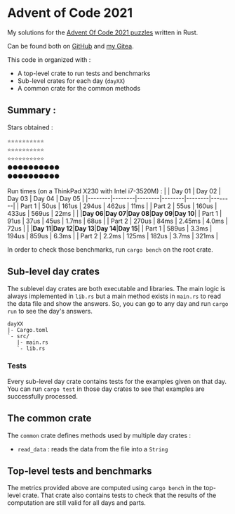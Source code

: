 # Advent of Code 2021

My solutions for the [Advent Of Code 2021 puzzles](https://adventofcode.com/2021/) written in Rust.

Can be found both on [GitHub](https://github.com/Lymkwi/AdventOfCode-2021) and [my Gitea](https://git.vulpinecitrus.info/Lymkwi/AdventOfCode-2021).

This code in organized with :
 - A top-level crate to run tests and benchmarks
 - Sub-level crates for each day (`dayXX`)
 - A common crate for the common methods

## Summary :

Stars obtained :
```
⭐⭐⭐⭐⭐⭐⭐⭐⭐⭐
⭐⭐⭐⭐⭐⭐⭐⭐⭐⭐
⭐⭐⭐⭐⭐⭐⭐⭐⭐⭐
⚫⚫⚫⚫⚫⚫⚫⚫⚫⚫
⚫⚫⚫⚫⚫⚫⚫⚫⚫⚫
```

Run times (on a ThinkPad X230 with Intel i7-3520M) :
|        | Day 01 | Day 02 | Day 03 | Day 04 | Day 05 |
|--------|--------|--------|--------|--------|--------|
| Part 1 |   50us |  161us |  294us |  462us |   11ms |
| Part 2 |   55us |  160us |  433us |  569us |   22ms |
|        |**Day 06**|**Day 07**|**Day 08**|**Day 09**|**Day 10**|
| Part 1 |   91us |   37us |   45us |  1.7ms |   68us |
| Part 2 |  270us |   84ms | 2.45ms |  4.0ms |   72us |
|        |**Day 11**|**Day 12**|**Day 13**|**Day 14**|**Day 15**|
| Part 1 |  589us |  3.3ms |  194us |  859us |  6.3ms |
| Part 2 |  2.2ms |  125ms |  182us |  3.7ms |  321ms |

In order to check those benchmarks, run `cargo bench` on the root crate.

## Sub-level day crates

The sublevel day crates are both executable and libraries. The main logic is
always implemented in `lib.rs` but a main method exists in `main.rs` to read
the data file and show the answers. So, you can go to any day and run
`cargo run` to see the day's answers.
```
dayXX
|- Cargo.toml
`- src/
   |- main.rs
   `- lib.rs
```

### Tests

Every sub-level day crate contains tests for the examples given on that day. You can run `cargo test` in those day crates to see that examples are successfully processed.

## The common crate

The `common` crate defines methods used by multiple day crates :
 - `read_data` : reads the data from the file into a `String`

## Top-level tests and benchmarks

The metrics provided above are computed using `cargo bench` in the top-level crate. That crate also contains tests to check that the results of the computation
are still valid for all days and parts.
